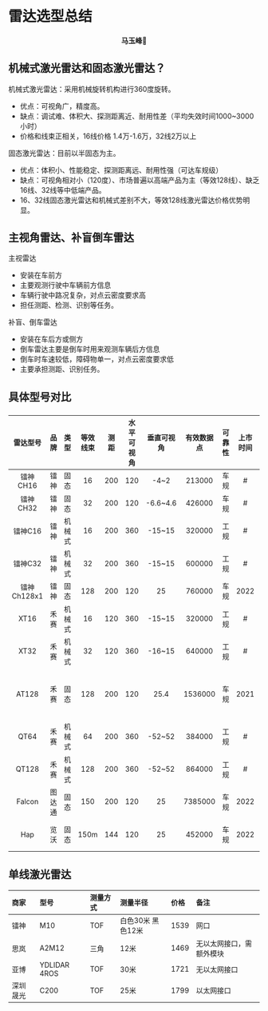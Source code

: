 # 雷达选型总结
#### <p align = "center">马玉峰📜</p>
## 机械式激光雷达和固态激光雷达？

机械式激光雷达：采用机械旋转机构进行360度旋转。

- 优点：可视角广，精度高。
- 缺点：调试难、体积大、探测距离近、耐用性差（平均失效时间1000~3000小时）
- 价格和线束正相关，16线价格 1.4万-1.6万，32线2万以上

固态激光雷达：目前以半固态为主。
- 优点：体积小、性能稳定、探测距离远、耐用性强（可达车规级）
- 缺点：可视角相对小（120度）、市场普遍以高端产品为主（等效128线）、缺乏16线、32线等中低端产品。
- 16、32线固态激光雷达和机械式差别不大，等效128线激光雷达价格优势明显。

## 主视角雷达、补盲倒车雷达

主视雷达
- 安装在车前方
- 主要观测行驶中车辆前方信息
- 车辆行驶中路况复杂，对点云密度要求高
- 担任测距、检测、识别等任务。

补盲、倒车雷达
- 安装在车后方或侧方
- 倒车雷达主要是倒车时用来观测车辆后方信息
- 倒车时车速较低，障碍物单一，对点云密度要求低
- 主要承担测距、识别任务。

## 具体型号对比

### 

|雷达型号|品牌|类型|等效线束|测距|水平可视角|垂直可视角|有效数据点|可靠性|上市时间|价格|备注|图片|
| :----:| :----:| :----:| :----:|:----:|:----:| :----:| :----:| :----:| :----:| :----:|:----:|:----:|
| 镭神CH16 | 镭神 | 固态 | 16 | 200 | 120 | -4~2 | 213000 | 车规 |  #| 1.3W |#|![ch16](./images/ch16.png)|
| 镭神CH32 | 镭神 | 固态 | 32 | 200 | 120 | -6.6~4.6 |426000 | 车规 | # | 2.1W |#|![ch32](./images/ch16.png)|
| 镭神C16 | 镭神 | 机械式 | 16 | 200 | 360 | -15~15 | 320000 | 工规 | # | 1.2W |#|![c16](./images/c16.png)|
| 镭神C32 | 镭神 | 机械式 | 32 | 200 | 360 | -15~15 | 600000 | 工规 | # | 2W |#|![c32](./images/c16.png)|
| 镭神Ch128x1 | 镭神 | 固态 | 128 | 200 | 120 | 25 | 760000 | 车规 | 2022 | 3.5w |山推使用|![ch128x1](./images/ch128x1.png)|
| XT16 | 禾赛 | 机械式 | 16 | 120 | 360 | -15~15 | 320000 | 工规 | # | 1.5w |#|![xt16](./images/xt32.png)|
| XT32 | 禾赛 | 机械式 | 32 | 120 | 360 | -16~15 | 640000 | 工规 | # | 2.6w |#|![xt32](./images/xt32.png)|
| AT128 | 禾赛 | 固态 | 128 | 200 | 120 | 25.4 | 1536000 | 车规 | 2021 | 3.8w |易控智驾、踏歌智行|![at128](./images/at128.png)|
| QT64 | 禾赛 | 机械式 | 64 | 200 | 360 | -52~52 | 384000 | 工规 | # | 3.3w |#|![qt64](./images/qt64.png)|
| QT128 | 禾赛 | 机械式 | 128 | 200 | 360 | -52~52 | 864000 | 工规 | # | 3.6w |#|![qt128](./images/qt64.png)|
| Falcon | 图达通 | 固态 | 150 | 200 | 120 | 25 | 7385000 | 车规 | 2022 | 5w |性能优，蔚来|![falcon](./images/falcon.png)|
| Hap | 览沃 | 固态 | 150m | 144 | 120 | 25 | 452000 | 车规 | 2022 | 7999 |非重复式扫描|![hap](./images/hap.png)|

## 单线激光雷达

| 商家 | 型号 |测量方式|测量半径|价格|备注|
| :----| :----|:----|:----|:----|:----|
|镭神|M10|TOF|白色30米 黑色12米|1539|网口|
|思岚|A2M12|三角|12米|1469|无以太网接口，需额外模块|
|亚博|YDLIDAR 4ROS|TOF|30米|1721|无以太网接口|
|深圳晟光|C200|TOF|25米|1799|以太网接口|